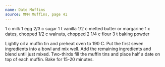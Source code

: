 ```yaml
---
name: Date Muffins
source: MMM Muffins, page 41
---
```


1 c milk
1 egg
2/3 c sugar
1 t vanilla
1/2 c melted butter or margarine
1 c dates, chopped
1/2 c walnuts, chopped
2 1/4 c flour
3 t baking powder

Lightly oil a muffin tin and preheat oven to 190 C.
Put the first seven ingredients into a bowl and mix well.  Add the remaining ingredients and blend until just mixed.  Two-thirds fill the muffin tins and place half a date on top of each muffin.  Bake for 15-20 minutes.


